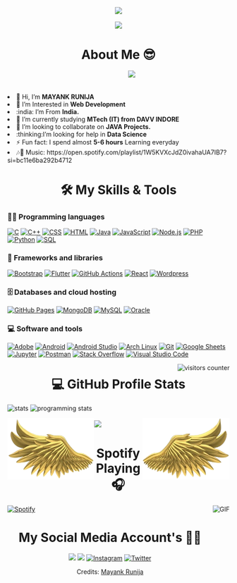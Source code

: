 <!--![Ruthless _ ✓](https://user-images.githubusercontent.com/84033122/124388998-e8c79880-dd02-11eb-8a83-be924d66e7e4.gif) -->

<p align="center">
  <img src="https://readme-typing-svg.herokuapp.com/?size=45&color=11A1FF&vCenter=true&height=100&lines=+++++++!!!!!Welcome!!!!!;Hello+I'am.....;Mayank+Runija+;I'am+a+Student;I'am+a+Developer+">
</p>


<p align="center">
  <img src="https://github.com/thompsonemerson/thompsonemerson/raw/master/cover-thompson.png" height="200"/>

<!-- <p align="center">

  <img src="https://media.giphy.com/media/SWoSkN6DxTszqIKEqv/giphy.gif" alt="Coder GIF" width="500" height="400">
  
</p> -->



<h1 align="center">About  Me 😎</h1> 
<img align="right"  src="https://media.giphy.com/media/M9gbBd9nbDrOTu1Mqx/giphy.gif" width="230">
<br><br><br>
<li> 👋 Hi, I’m <b>MAYANK RUNIJA</b></li>
<li> 👀 I’m Interested in <b>Web Development</b></li>
<li> :india: I’m From <b>India.</b></li>
<li> 🌱 I’m currently studying <b>MTech (IT) from DAVV INDORE</b></li>
<li> 💞️ I’m looking to collaborate on <b>JAVA Projects.</b></li>
<li> :thinking:I’m looking for help in <b>Data Science</b></li>
<li>⚡  Fun fact: I spend almost <b>5-6 hours</b> Learning everyday</li>
<li>🎶💖  Music: https://open.spotify.com/playlist/1W5KVXcJdZ0ivahaUA7IB7?si=bc11e6ba292b4712 </li>

<!-- <style>
  hr{
	top:5.8em;
	-webkit-animation: thread2 6s infinite;
  	-moz-animation:    thread2 6s infinite;
  	-o-animation:      thread2 6s infinite;
  	animation:         thread2 6s infinite;	
}
  </style> -->
  
 

<h1 align="center">🛠️ My Skills & Tools</h1>




### 👨‍💻 Programming languages

<p>
   <a href=""><img alt="C" src="https://custom-icon-badges.herokuapp.com/badge/C-03599C.svg?logo=c-in-hexagon&logoColor=white"></a>
    <a href=""><img alt="C++" src="https://custom-icon-badges.herokuapp.com/badge/C++-9C033A.svg?logo=cpp2&logoColor=white"></a>
    <a href=""><img alt="CSS" src="https://img.shields.io/badge/CSS-1572B6.svg?logo=css3&logoColor=white"></a>
    <a href=""><img alt="HTML" src="https://img.shields.io/badge/HTML-E34F26.svg?logo=html5&logoColor=white"></a>
    <a href=""><img alt="Java" src="https://img.shields.io/badge/Java-007396.svg?logo=java&logoColor=white"></a>
    <a href=""><img alt="JavaScript" src="https://img.shields.io/badge/JavaScript-F7DF1E.svg?logo=javascript&logoColor=black"></a>
    <a href=""><img alt="Node.js" src="https://img.shields.io/badge/Node.js-43853D.svg?logo=node.js&logoColor=white"></a>
    <a href=""><img alt="PHP" src="https://img.shields.io/badge/PHP-777BB4.svg?logo=php&logoColor=white"></a>
    <a href=""><img alt="Python" src="https://img.shields.io/badge/Python-14354C.svg?logo=python&logoColor=white"></a>
    <a href=""><img alt="SQL" src="https://custom-icon-badges.herokuapp.com/badge/SQL-025E8C.svg?logo=database&logoColor=white"></a>
    
</p>

### 🧰 Frameworks and libraries

<p>
    <a href="#"><img alt="Bootstrap" src="https://img.shields.io/badge/Bootstrap-7952B3.svg?logo=bootstrap&logoColor=white"></a>
    <a href="#"><img alt="Flutter" src="https://img.shields.io/badge/Flutter-02569B.svg?logo=flutter&logoColor=white"></a>
    <a href="#"><img alt="GitHub Actions" src="https://img.shields.io/badge/GitHub%20Actions-2671E5.svg?logo=github%20actions&logoColor=white"></a>
    <a href="#"><img alt="React" src="https://img.shields.io/badge/React-20232a.svg?logo=react&logoColor=%2361DAFB"></a>
    <a href="#"><img alt="Wordpress" src="https://img.shields.io/badge/Wordpress-21759B?logo=wordpress&logoColor=white"></a>
    
</p>

### 🗄️ Databases and cloud hosting

<p>
    <a href="#"><img alt="GitHub Pages" src="https://img.shields.io/badge/GitHub%20Pages-327FC7.svg?logo=github&logoColor=white"></a>
    <a href="#"><img alt="MongoDB" src ="https://img.shields.io/badge/MongoDB-4ea94b.svg?logo=mongodb&logoColor=white"></a>
    <a href="#"><img alt="MySQL" src="https://img.shields.io/badge/MySQL-00f.svg?logo=mysql&logoColor=white"></a>
    <a href="#"><img alt="Oracle" src ="https://img.shields.io/badge/Oracle-F00000.svg?logo=oracle&logoColor=white"></a>
   
</p>

### 💻 Software and tools

<p>
    <a href="#"><img alt="Adobe" src="https://img.shields.io/badge/Adobe-FF0000.svg?logo=adobe&logoColor=white"></a>
    <a href="#"><img alt="Android" src="https://img.shields.io/badge/Android-3DDC84?logo=android&logoColor=white"></a>
    <a href="#"><img alt="Android Studio" src="https://img.shields.io/badge/Android%20Studio-008678.svg?logo=android-studio&logoColor=white"></a>
    <a href="#"><img alt="Arch Linux" src="https://img.shields.io/badge/Arch%20Linux-1793D1.svg?logo=arch-linux&logoColor=white"></a>
    <a href="#"><img alt="Git" src="https://img.shields.io/badge/Git-F05033.svg?logo=git&logoColor=white"></a>
    <a href="#"><img alt="Google Sheets" src="https://img.shields.io/badge/Google%20Sheets-34A853.svg?logo=google%20sheets&logoColor=white"></a>
    <a href="#"><img alt="Jupyter" src="https://img.shields.io/badge/Jupyter-F37626.svg?logo=Jupyter&logoColor=white"></a>
    <a href="#"><img alt="Postman" src="https://img.shields.io/badge/Postman-FF6C37?logo=postman&logoColor=white"></a>
    <a href="#"><img alt="Stack Overflow" src="https://img.shields.io/badge/-Stack%20Overflow-FE7A16?logo=stack-overflow&logoColor=white"></a>
    <a href="#"><img alt="Visual Studio Code" src="https://img.shields.io/badge/Visual%20Studio%20Code-0078d7.svg?logo=visual-studio-code&logoColor=white"></a>
</p>

<!-- Github stats-->
<!-- <div>
  <p align="center"> -->
<!--  <img src="https://media.giphy.com/media/8UHRm5oY4k4FDxq5QG/giphy.gif" width="30px" alt="GitHub-Status"/>&nbsp;<img src="https://media.giphy.com/media/8UHRm5oY4k4FDxq5QG/giphy.gif" width="30px" alt="GitHub-Status"/></p> 
   -->
 
    
<!--     **************************Visitors************************************** -->
  <img alt="visitors counter" align="right" src="http://estruyf-github.azurewebsites.net/api/VisitorHit?user=Bgstatic&repo=Bgstatic&countColorcountColor&countColor=%237B1E7B" /> 
<!--   [![GitHub Views](https://komarev.com/ghpvc/?username=mayankrunija&color=FAC151)]
 -->
  
  
  <h1 align="center">💻 GitHub Profile Stats  </h1>
  
  <p>
<!--   align="left" -->
  <img  alt="stats" height="180em" src="https://github-readme-stats-eight-theta.vercel.app/api?username=MayankRunija&show_icons=true&theme=algolia&include_all_commits=true&count_private=true"/>
<!--    align="right" -->
  <img  alt="programming stats" height="180em" src="https://github-readme-stats-eight-theta.vercel.app/api/top-langs/?username=MayankRunija&layout=compact&langs_count=8&theme=algolia"/>
    </p>
<p>
  <img align="left" src="left.png" height="140px" />
  
<!-- [![GitHub Streak](http://github-readme-streak-stats.herokuapp.com?user=mayankrunija&theme=highcontrast&height=300px)](https://git.io/streak-stats)
 -->
<img style="margin-top: 5px;" src="https://github-readme-streak-stats.herokuapp.com/?user=mayankrunija&theme=highcontrast" width="400px" />
<img align="right" src="right.png" height="140px"/>
  </p> 
<!-- </div>
 -->
 







<h1 align="center">  Spotify Playing 🎧 </h1>

<a href="https://open.spotify.com/playlist/1W5KVXcJdZ0ivahaUA7IB7?si=3f933f3e08874754">

<img align="right" alt="GIF" height="170px" src="https://media.giphy.com/media/J5B1Y8QZnzXXbLQIBu/giphy.gif" /> 

</a>
	
[![Spotify](https://novatorem.bgstatic.vercel.app/api/spotify)](https://open.spotify.com/user/315k4nuqofr7ckh7bacggvsu2ita)

	
<!-- <iframe style="border-radius:12px" src="https://open.spotify.com/embed/playlist/1W5KVXcJdZ0ivahaUA7IB7?utm_source=generator" width="50%" height="300" frameBorder="0" allowfullscreen="" allow="autoplay; clipboard-write; encrypted-media; fullscreen; picture-in-picture"></iframe> -->




<h1 align="center"> My Social Media Account's 📍📍</h1>
<p align="center">
 <a href="https://www.linkedin.com/in/mayank-runija-444111205/" target="_blank"><img src="https://img.shields.io/badge/Linkedin--_.svg?style=social&logo=linkedin"></a>
 <a href="mailto:runija111@gmail.com" target="_blank"><img src="https://img.shields.io/badge/Gmail--_.svg?style=social&size=45&logo=gmail"/></a>
 <a href="https://www.instagram.com/mayank.runija18/" target="_blank"><img src="https://img.shields.io/badge/Instagram--_.svg?style=social&logo=instagram" alt="Instagram"></a>
 <a target="_blank" href="https://twitter.com/runijamayank" target="_blank"><img src="https://img.shields.io/badge/Twitter--_.svg?style=social&logo=twitter" alt="Twitter"></a>
</p>



<div align="center" >
Credits: <a href="https://github.com/mayankrunija" target="_blank">Mayank Runija</a>
</div>
